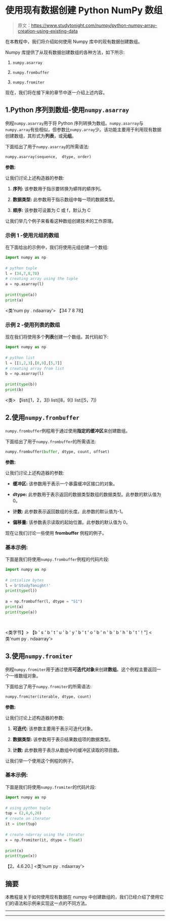# 使用现有数据创建 Python NumPy 数组

> 原文：<https://www.studytonight.com/numpy/python-numpy-array-creation-using-existing-data>

在本教程中，我们将介绍如何使用 Numpy 库中的现有数据创建数组。

Numpy 库提供了从现有数据创建数组的各种方法，如下所示:

1.  `numpy.asarray`

2.  `numpy.frombuffer`

3.  `numpy.fromiter`

现在，我们将在接下来的章节中逐一介绍上述内容。

## 1.Python 序列到数组-使用`numpy.asarray`

例程`numpy.asarray`用于将 Python 序列转换为数组。`numpy.asarray`与`numpy.array`有些相似，但参数比`numpy.array`少。该功能主要用于利用现有数据创建数组，其形式为**列表**，或**元组**。

下面给出了用于`numpy.asarray`的所需语法:

```py
numpy.asarray(sequence,  dtype, order) 
```

**参数:**

让我们讨论上述构造器的参数:

1.  **序列:**
    该参数用于指示要转换为蟒阵的蟒序列。

2.  **数据类型:**
    此参数用于指示数组中每一项的数据类型。

3.  **顺序:**
    该参数可设置为 C 或 f，默认为 C

让我们举几个例子来看看这种数组创建技术的工作原理。

### 示例 1 -使用元组的数组

在下面给出的示例中，我们将使用元组创建一个数组:

```py
import numpy as np  

# python tuple
l = (34,7,8,78)
# creating array using the tuple
a = np.asarray(l)

print(type(a))  
print(a) 
```

<类‘num py . ndaarray’>
【34 7 8 78】

### 示例 2 -使用列表的数组

现在我们将使用多个**列表**创建一个数组。其代码如下:

```py
import numpy as np  

# python list
l = [[1,2,3],[8,9],[5,7]] 
# creating array from list 
b = np.asarray(l)

print(type(b))  
print(b) 
```

<类>
【list([1，2，3]) list([8，9]) list([5，7])

## 2.使用`numpy.frombuffer`

`numpy.frombuffer`例程用于通过使用**指定的缓冲区**来创建数组。

下面给出了用于`numpy.frombuffer`的所需语法:

```py
numpy.frombuffer(buffer, dtype, count, offset) 
```

**参数:**

让我们讨论上述构造器的参数:

*   **缓冲区:**
    该参数用于表示一个暴露缓冲区接口的对象。

*   **dtype:**
    此参数用于表示返回的数据类型数组的数据类型。此参数的默认值为 0。

*   **计数:**
    此参数表示返回数组的长度。此参数的默认值为-1。

*   **偏移量:**
    该参数表示读取的起始位置。此参数的默认值为 0。

现在让我们讨论一些使用 **frombuffer** 例程的例子。

### 基本示例:

下面是我们将使用`numpy.frombuffer`例程的代码片段:

```py
import numpy as np  

# intialize bytes
l = b'StudyTonight!'  
print(type(l))  

a = np.frombuffer(l, dtype = "S1")  
print(a)  
print(type(a)) 
```

![](img/4765334125b448ec4c4bdf8285a1da72.png)

<类字节】>
【b ' s ' b ' t ' u ' b ' y ' b ' t ' o ' b ' n ' b ' b ' h ' b ' t '！"]
<类‘num py . ndaarray’>

## 3.使用`numpy.fromiter`

例程`numpy.fromiter`用于通过使用**可迭代对象**来创建**数组**。这个例程主要返回一个一维数组对象。

下面给出了用于`numpy.fromiter`的所需语法:

```py
numpy.fromiter(iterable, dtype, count) 
```

**参数:**

让我们讨论上述构造器的参数:

1.  **可迭代:**
    该参数主要用于表示可迭代对象。

2.  **数据类型:**
    该参数用于表示结果数组项的数据类型。

3.  **计数:**
    此参数用于表示从数组中的缓冲区读取的项目数。

让我们举一个使用这个例程的例子。

### 基本示例:

下面是我们将使用`numpy.fromiter`的代码片段:

```py
import numpy as np  

# using python tuple
tup = (2,4,6,20)  
# create an iterator
it = iter(tup)  

# create ndarray using the iterator
x = np.fromiter(it, dtype = float)  

print(x)  
print(type(x)) 
```

【2。4.6.20.]
<类‘num py . ndaarray’>

## 摘要

本教程是关于如何使用现有数据在 numpy 中创建数组的，我们已经介绍了使用它们的语法和示例来实现这一点的不同方法。

* * *

* * *